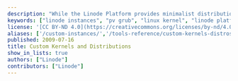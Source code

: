 ```yaml
---
description: "While the Linode Platform provides minimalist distribution templates and kernels complied to support the Linode's infrastructure explicitly, it is possible to deploy custom distributions and kernels within the context of the Linode Platform. These documents explore booting into a kernel of your choosing, and the procedure for creating and uploading custom distributions to run in your Linode instance."
keywords: ["linode instances", "pv grub", "linux kernel", "linode platform", "linux distributions"]
license: '[CC BY-ND 4.0](https://creativecommons.org/licenses/by-nd/4.0)'
aliases: ['/custom-instances/','/tools-reference/custom-kernels-distros/', '/advanced/pv-grub-howto/']
published: 2009-07-16
title: Custom Kernels and Distributions
show_in_lists: true
authors: ["Linode"]
contributors: ["Linode"]
---
```




